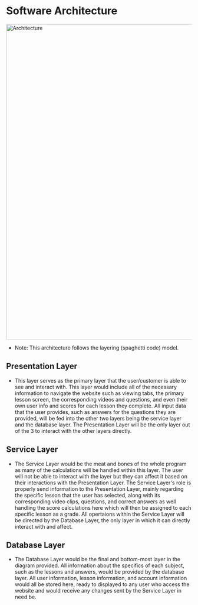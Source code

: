 # Software Architecture
<img width="853" alt="Architecture" src="https://user-images.githubusercontent.com/70332153/195425521-aa124c79-0b02-464e-9360-7499fd03ed1c.png">

- Note: This architecture follows the layering (spaghetti code) model.

## Presentation Layer
  - This layer serves as the primary layer that the user/customer is able to see and interact with. This layer would include all of the necessary information to navigate
  the website such as viewing tabs, the primary lesson screen, the corresponding videos and questions, and even their own user info and scores for each lesson they complete.
  All input data that the user provides, such as answers for the questions they are provided, will be fed into the other two layers being the service layer and the database layer.
  The Presentation Layer will be the only layer out of the 3 to interact with the other layers directly.

## Service Layer
  - The Service Layer would be the meat and bones of the whole program as many of the calculations will be handled within this layer. The user will not be able to interact with the layer
  but they can affect it based on their interactions with the Presentation Layer. The Service Layer's role is properly send information to the Presentation Layer,
  mainly regarding the specific lesson that the user has selected, along with its corresponding video clips, questions, and correct answers as well handling the score
  calculations here which will then be assigned to each specific lesson as a grade. All opertaions within the Service Layer will be directed by the Database Layer,
  the only layer in which it can directly interact with and affect.
  
 ## Database Layer
  - The Database Layer would be the final and bottom-most layer in the diagram provided. All information about the specifics of each subject, such as the lessons and answers,
  would be provided by the database layer. All user information, lesson information, and account information would all be stored here, ready to displayed to any user
  who access the website and would receive any changes sent by the Service Layer in need be.
